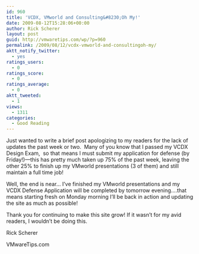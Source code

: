 ```yaml
---
id: 960
title: 'VCDX, VMworld and Consulting&#8230;Oh My!'
date: 2009-08-12T15:28:06+00:00
author: Rick Scherer
layout: post
guid: http://vmwaretips.com/wp/?p=960
permalink: /2009/08/12/vcdx-vmworld-and-consultingoh-my/
aktt_notify_twitter:
  - yes
ratings_users:
  - 0
ratings_score:
  - 0
ratings_average:
  - 0
aktt_tweeted:
  - 1
views:
  - 1311
categories:
  - Good Reading
---
```

Just wanted to write a brief post apologizing to my readers for the lack of updates the past week or two.  Many of you know that I passed my VCDX Design Exam,  so that means I must submit my application for defense (by Friday!)&#8212;this has pretty much taken up 75% of the past week, leaving the other 25% to finish up my VMworld presentations (3 of them) and still maintain a full time job!

Well, the end is near&#8230; I&#8217;ve finished my VMworld presentations and my VCDX Defense Application will be completed by tomorrow evening&#8230;.that means starting fresh on Monday morning I&#8217;ll be back in action and updating the site as much as possible!

Thank you for continuing to make this site grow! If it wasn&#8217;t for my avid readers, I wouldn&#8217;t be doing this.

Rick Scherer
  
VMwareTips.com